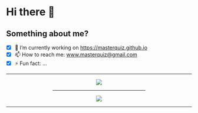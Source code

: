 # Hi there 👋

## Something about me?
- [X] 🔭 I’m currently working on https://masterquiz.github.io
- [X] 📫 How to reach me: www.masterquiz@gmail.com
- [X] ⚡ Fun fact: ...

<hr>
<div align="center">
  <img src="https://github-readme-stats.vercel.app/api/top-langs/?username=Masterquiz&layout=compact&langs_count=10&theme=dracula&custom_title=Top Languages" />
  <hr align="center" width="50%">
  <img src="https://github-profile-trophy.vercel.app/?username=Masterquiz&theme=dracula&column=5&title=Joined2020,Commits,Issues,PullRequest,Repositories&margin-w=15" />
</div>
<hr>

<!--
**Masterquiz/masterquiz** is a ✨ _special_ ✨ repository because its `README.md` (this file) appears on your GitHub profile.

Here are some ideas to get you started:

- 🔭 I’m currently working on ...
- 🌱 I’m currently learning ...
- 👯 I’m looking to collaborate on ...
- 🤔 I’m looking for help with ...
- 💬 Ask me about ...
- 📫 How to reach me: ...
- 😄 Pronouns: ...
- ⚡ Fun fact: ...
-->
